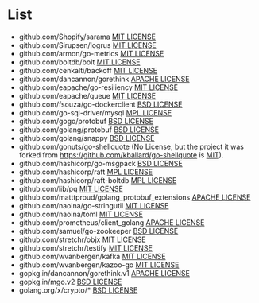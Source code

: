 # List
- github.com/Shopify/sarama [MIT LICENSE](https://github.com/Shopify/sarama/blob/master/MIT-LICENSE)
- github.com/Sirupsen/logrus [MIT LICENSE](https://github.com/Sirupsen/logrus/blob/master/LICENSE)
- github.com/armon/go-metrics [MIT LICENSE](https://github.com/armon/go-metrics/blob/master/LICENSE)
- github.com/boltdb/bolt [MIT LICENSE](https://github.com/boltdb/bolt/blob/master/LICENSE)
- github.com/cenkalti/backoff [MIT LICENSE](https://github.com/cenkalti/backoff/blob/master/LICENSE)
- github.com/dancannon/gorethink [APACHE LICENSE](https://github.com/dancannon/gorethink/blob/master/LICENSE)
- github.com/eapache/go-resiliency [MIT LICENSE](https://github.com/eapache/go-resiliency/blob/master/LICENSE)
- github.com/eapache/queue [MIT LICENSE](https://github.com/eapache/queue/blob/master/LICENSE)
- github.com/fsouza/go-dockerclient [BSD LICENSE](https://github.com/fsouza/go-dockerclient/blob/master/LICENSE)
- github.com/go-sql-driver/mysql [MPL LICENSE](https://github.com/go-sql-driver/mysql/blob/master/LICENSE)
- github.com/gogo/protobuf [BSD LICENSE](https://github.com/gogo/protobuf/blob/master/LICENSE)
- github.com/golang/protobuf [BSD LICENSE](https://github.com/golang/protobuf/blob/master/LICENSE)
- github.com/golang/snappy [BSD LICENSE](https://github.com/golang/snappy/blob/master/LICENSE)
- github.com/gonuts/go-shellquote (No License, but the project it was forked from https://github.com/kballard/go-shellquote is [MIT](https://github.com/kballard/go-shellquote/blob/master/LICENSE)).
- github.com/hashicorp/go-msgpack [BSD LICENSE](https://github.com/hashicorp/go-msgpack/blob/master/LICENSE)
- github.com/hashicorp/raft [MPL LICENSE](https://github.com/hashicorp/raft/blob/master/LICENSE)
- github.com/hashicorp/raft-boltdb [MPL LICENSE](https://github.com/hashicorp/raft-boltdb/blob/master/LICENSE)
- github.com/lib/pq [MIT LICENSE](https://github.com/lib/pq/blob/master/LICENSE.md)
- github.com/matttproud/golang_protobuf_extensions [APACHE LICENSE](https://github.com/matttproud/golang_protobuf_extensions/blob/master/LICENSE)
- github.com/naoina/go-stringutil [MIT LICENSE](https://github.com/naoina/go-stringutil/blob/master/LICENSE)
- github.com/naoina/toml [MIT LICENSE](https://github.com/naoina/toml/blob/master/LICENSE)
- github.com/prometheus/client_golang [APACHE LICENSE](https://github.com/prometheus/client_golang/blob/master/LICENSE)
- github.com/samuel/go-zookeeper [BSD LICENSE](https://github.com/samuel/go-zookeeper/blob/master/LICENSE)
- github.com/stretchr/objx [MIT LICENSE](github.com/stretchr/objx)
- github.com/stretchr/testify [MIT LICENSE](https://github.com/stretchr/testify/blob/master/LICENCE.txt)
- github.com/wvanbergen/kafka [MIT LICENSE](https://github.com/wvanbergen/kafka/blob/master/LICENSE)
- github.com/wvanbergen/kazoo-go [MIT LICENSE](https://github.com/wvanbergen/kazoo-go/blob/master/MIT-LICENSE)
- gopkg.in/dancannon/gorethink.v1 [APACHE LICENSE](https://github.com/dancannon/gorethink/blob/v1.1.2/LICENSE)
- gopkg.in/mgo.v2 [BSD LICENSE](https://github.com/go-mgo/mgo/blob/v2/LICENSE)
- golang.org/x/crypto/* [BSD LICENSE](https://github.com/golang/crypto/blob/master/LICENSE)

